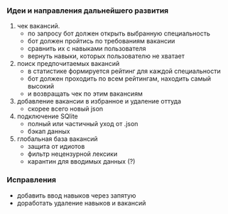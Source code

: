 ### Идеи и направления дальнейшего развития
1. чек вакансий.
    - по запросу бот должен открыть выбранную специальность
    - бот должен пройтись по требованиям вакансии
    - сравнить их с навыками пользователя
    - вернуть навыки, которых пользователю не хватает
2. поиск предпочитаемых вакансий
    - в статистике формируется рейтинг для каждой специальности
    - бот должен проходить по всем рейтингам, находить самый высокий
    - и возвращать чек по этим вакансиям
3. добавление вакансии в избранное и удаление оттуда
    - скорее всего новый json
4. подключение SQlite 
    - полный или частичный уход от .json 
    - бэкап данных
5. глобальная база вакансий
    - защита от идиотов
    - фильтр нецензурной лексики
    - карантин для вводимых данных (?)

### Исправления
- добавить ввод навыков через запятую
- доработать удаление навыков и вакансий